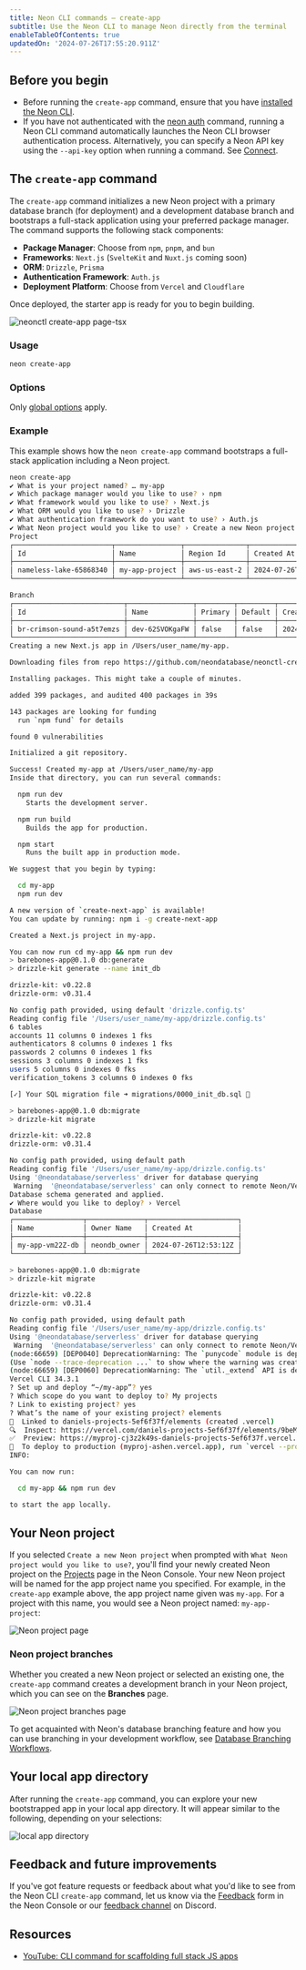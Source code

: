 ```yaml
---
title: Neon CLI commands — create-app
subtitle: Use the Neon CLI to manage Neon directly from the terminal
enableTableOfContents: true
updatedOn: '2024-07-26T17:55:20.911Z'
---
```


## Before you begin

- Before running the `create-app` command, ensure that you have [installed the Neon CLI](/docs/reference/cli-install).
- If you have not authenticated with the [neon auth](/docs/reference/cli-auth) command, running a Neon CLI command automatically launches the Neon CLI browser authentication process. Alternatively, you can specify a Neon API key using the `--api-key` option when running a command. See [Connect](/docs/reference/neon-cli#connect).

## The `create-app` command

The `create-app` command initializes a new Neon project with a primary database branch (for deployment) and a development database branch and bootstraps a full-stack application using your preferred package manager. The command supports the following stack components:

- **Package Manager**: Choose from `npm`, `pnpm`, and `bun`
- **Frameworks**: `Next.js` (`SvelteKit` and `Nuxt.js` coming soon)
- **ORM**: `Drizzle`, `Prisma`
- **Authentication Framework**: `Auth.js`
- **Deployment Platform**: Choose from `Vercel` and `Cloudflare`

Once deployed, the starter app is ready for you to begin building.

![neonctl create-app page-tsx](/docs/reference/neon-create-app.png)

### Usage

```bash
neon create-app
```

### Options

Only [global options](/docs/reference/neon-cli#global-options) apply.

### Example

This example shows how the `neon create-app` command bootstraps a full-stack application including a Neon project.

```bash
neon create-app
✔ What is your project named? … my-app
✔ Which package manager would you like to use? › npm
✔ What framework would you like to use? › Next.js
✔ What ORM would you like to use? › Drizzle
✔ What authentication framework do you want to use? › Auth.js
✔ What Neon project would you like to use? › Create a new Neon project
Project
┌────────────────────────┬────────────────┬───────────────┬──────────────────────┐
│ Id                     │ Name           │ Region Id     │ Created At           │
├────────────────────────┼────────────────┼───────────────┼──────────────────────┤
│ nameless-lake-65868340 │ my-app-project │ aws-us-east-2 │ 2024-07-26T12:52:19Z │
└────────────────────────┴────────────────┴───────────────┴──────────────────────┘

Branch
┌───────────────────────────┬────────────────┬─────────┬─────────┬──────────────────────┬──────────────────────┐
│ Id                        │ Name           │ Primary │ Default │ Created At           │ Updated At           │
├───────────────────────────┼────────────────┼─────────┼─────────┼──────────────────────┼──────────────────────┤
│ br-crimson-sound-a5t7emzs │ dev-62SVOKgaFW │ false   │ false   │ 2024-07-26T12:52:22Z │ 2024-07-26T12:52:22Z │
└───────────────────────────┴────────────────┴─────────┴─────────┴──────────────────────┴──────────────────────┘
Creating a new Next.js app in /Users/user_name/my-app.

Downloading files from repo https://github.com/neondatabase/neonctl-create-app-templates/tree/main/next-drizzle-authjs. This might take a moment.

Installing packages. This might take a couple of minutes.

added 399 packages, and audited 400 packages in 39s

143 packages are looking for funding
  run `npm fund` for details

found 0 vulnerabilities

Initialized a git repository.

Success! Created my-app at /Users/user_name/my-app
Inside that directory, you can run several commands:

  npm run dev
    Starts the development server.

  npm run build
    Builds the app for production.

  npm start
    Runs the built app in production mode.

We suggest that you begin by typing:

  cd my-app
  npm run dev

A new version of `create-next-app` is available!
You can update by running: npm i -g create-next-app

Created a Next.js project in my-app.

You can now run cd my-app && npm run dev
> barebones-app@0.1.0 db:generate
> drizzle-kit generate --name init_db

drizzle-kit: v0.22.8
drizzle-orm: v0.31.4

No config path provided, using default 'drizzle.config.ts'
Reading config file '/Users/user_name/my-app/drizzle.config.ts'
6 tables
accounts 11 columns 0 indexes 1 fks
authenticators 8 columns 0 indexes 1 fks
passwords 2 columns 0 indexes 1 fks
sessions 3 columns 0 indexes 1 fks
users 5 columns 0 indexes 0 fks
verification_tokens 3 columns 0 indexes 0 fks

[✓] Your SQL migration file ➜ migrations/0000_init_db.sql 🚀

> barebones-app@0.1.0 db:migrate
> drizzle-kit migrate

drizzle-kit: v0.22.8
drizzle-orm: v0.31.4

No config path provided, using default path
Reading config file '/Users/user_name/my-app/drizzle.config.ts'
Using '@neondatabase/serverless' driver for database querying
 Warning  '@neondatabase/serverless' can only connect to remote Neon/Vercel Postgres/Supabase instances through a websocket
Database schema generated and applied.
✔ Where would you like to deploy? › Vercel
Database
┌─────────────────┬──────────────┬──────────────────────┐
│ Name            │ Owner Name   │ Created At           │
├─────────────────┼──────────────┼──────────────────────┤
│ my-app-vm22Z-db │ neondb_owner │ 2024-07-26T12:53:12Z │
└─────────────────┴──────────────┴──────────────────────┘

> barebones-app@0.1.0 db:migrate
> drizzle-kit migrate

drizzle-kit: v0.22.8
drizzle-orm: v0.31.4

No config path provided, using default path
Reading config file '/Users/user_name/my-app/drizzle.config.ts'
Using '@neondatabase/serverless' driver for database querying
 Warning  '@neondatabase/serverless' can only connect to remote Neon/Vercel Postgres/Supabase instances through a websocket
(node:66659) [DEP0040] DeprecationWarning: The `punycode` module is deprecated. Please use a userland alternative instead.
(Use `node --trace-deprecation ...` to show where the warning was created)
(node:66659) [DEP0060] DeprecationWarning: The `util._extend` API is deprecated. Please use Object.assign() instead.
Vercel CLI 34.3.1
? Set up and deploy “~/my-app”? yes
? Which scope do you want to deploy to? My projects
? Link to existing project? yes
? What’s the name of your existing project? elements
🔗  Linked to daniels-projects-5ef6f37f/elements (created .vercel)
🔍  Inspect: https://vercel.com/daniels-projects-5ef6f37f/elements/9beMr7sXfTt9EchymWGzjRp7XQvZ [3s]
✅  Preview: https://myproj-cj3z2k49s-daniels-projects-5ef6f37f.vercel.app [3s]
📝  To deploy to production (myproj-ashen.vercel.app), run `vercel --prod`
INFO:

You can now run:

  cd my-app && npm run dev

to start the app locally.
```

## Your Neon project

If you selected `Create a new Neon project` when prompted with `What Neon project would you like to use?`, you'll find your newly created Neon project on the [Projects](https://console.neon.tech/app/projects) page in the Neon Console. Your new Neon project will be named for the app project name you specified. For example, in the `create-app` example above, the app project name given was `my-app`. For a project with this name, you would see a Neon project named: `my-app-project`:

![Neon project page](/docs/reference/create_app_neon_project.png)

### Neon project branches

Whether you created a new Neon project or selected an existing one, the `create-app` command creates a development branch in your Neon project, which you can see on the **Branches** page.

![Neon project branches page](/docs/reference/create_app_neon_project_branches.png)

To get acquainted with Neon's database branching feature and how you can use branching in your development workflow, see [Database Branching Workflows](https://neon.tech/flow).

## Your local app directory

After running the `create-app` command, you can explore your new bootstrapped app in your local app directory. It will appear similar to the following, depending on your selections:

![local app directory](/docs/reference/create_app_local_dir.png)

## Feedback and future improvements

If you've got feature requests or feedback about what you'd like to see from the Neon CLI `create-app` command, let us know via the [Feedback](https://console.neon.tech/app/projects?modal=feedback) form in the Neon Console or our [feedback channel](https://discord.com/channels/1176467419317940276/1176788564890112042) on Discord.

## Resources

- [YouTube: CLI command for scaffolding full stack JS apps](https://www.youtube.com/watch?v=-V203i5QiAI)

<NeedHelp/>
